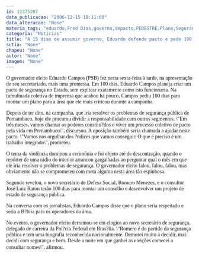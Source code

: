 ```yaml
---
id: 12375207
data_publicacao: "2006-12-15 18:11:00"
data_alteracao: "None"
materia_tags: "eduardo,Fred Dias,governo,impacto,PEDESTRE,Plano,Segurança"
categoria: "Notícias"
title: "A 15 dias de assumir governo, Eduardo defende pacto e pede 100 dias para apresentar plano para segurança"
sutia: "None"
chapeu: "None"
autor: "None"
imagem: "None"
---
```

<p><P><FONT face=Verdana>O governador eleito Eduardo Campos (PSB) fez nesta sexta-feira à tarde, na apresentação de seu secretariado, mais uma promessa. Em 100 dias, Eduardo Campos planeja criar um pacto de segurança no Estado, sem explicar exatamente como isto funcionaria. Na tumultuada coletiva de imprensa que acabou há pouco, Campos pediu 100 dias para montar um plano para a área que ele mais criticou durante a campanha.</FONT></P></p>
<p><P><FONT face=Verdana>Depois de ter dito, na campanha, que iria resolver os problemas de segurança pública de Pernambuco, hoje ele procurou dividir a responsabilidade com outros segmentos. \"Em três meses, vamos chamar os poderes constitu?dos e viver um processo coletivo de pacto pela vida em Pernambuco\", discursou. A oposição também seria chamada a ajudar neste pacto. \"Vamos nos orgulhar dos ?ndices que vamos conseguir. O que é preciso é um trabalho integrado\", prometeu.</FONT></P></p>
<p><P><FONT face=Verdana>O tema da violência dominou a cerimônia e foi objeto até de descontração, quando o repórter de uma rádio do interior arrancou gargalhadas ao perguntar qual o mês em que ele iria resolver o problemas de segurança. O governador eleito falou, falou, falou, mas obviamente não se comprometeu com meta alguma nesta área tão espinhosa.</FONT></P></p>
<p><P><FONT face=Verdana>Segundo revelou, o novo secretário de Defesa Social, Romero Menezes, e o consultor José Luiz Raton terão 100 dias para montar um conselho e desenvolver um projeto de estado de segurança pública.</FONT></P></p>
<p><P><FONT face=Verdana>Na conversa com os jornalistas, Eduardo Campos disse que o plano seria respeitado e seria a B?blia para os operadores da área.</FONT></P></p>
<p><P><FONT face=Verdana>No evento, o governador eleito derramou-se em elogios ao novo secretário de segurança, delegado de carreira da Pol?cia Federal em Bras?lia. \"Romero é do partido da segurança pública e tem uma biografia reconhecida nacionalmente. Demorei muito a decidir, mas decidi com segurança e bem. Desde a noite em que ganhei as eleições comecei a consultar nomes\", afirmou</FONT>.</P> </p>
